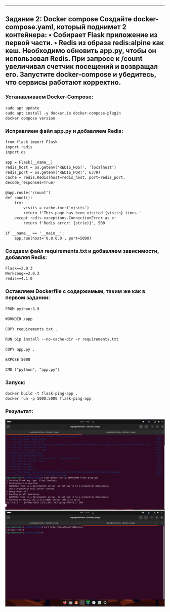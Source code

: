 ------------------------------------------------------------------------------------------------------------------------------------------
Задание 2: Docker compose
Создайте docker-compose.yaml, который поднимет 2 контейнера:
• Собирает Flask приложение из первой части.
• Redis из образа redis:alpine как кеш.
Необходимо обновить app.py, чтобы он использовал Redis.
При запросе к /count увеличивал счетчик посещений и возвращал его.
Запустите docker-compose и убедитесь, что сервисы работают корректно.
------------------------------------------------------------------------------------------------------------------------------------------
### Устанавливаем Docker-Compose:
```
sudo apt update
sudo apt install -y docker.io docker-compose-plugin
docker compose version
```

### Исправляем файл app.py и добавляем Redis:
```
from flask import Flask
import redis
import os

app = Flask(__name__)
redis_host = os.getenv('REDIS_HOST', 'localhost')
redis_port = os.getenv('REDIS_PORT', 6379)
cache = redis.Redis(host=redis_host, port=redis_port, decode_responses=True)

@app.route('/count')
def count():
    try:
        visits = cache.incr('visits')
        return f'This page has been visited {visits} times.'
    except redis.exceptions.ConnectionError as e:
        return f'Redis error: {str(e)}', 500

if __name__ == '__main__':
    app.run(host='0.0.0.0', port=5000)
```

### Создаем файл requirements.txt и добавляем зависимости, добавляя Redis:
```
Flask==2.0.3
Werkzeug==2.0.3
redis==4.1.0
```

### Оставляем Dockerfile с содержимым, таким же как в первом задании:
```
FROM python:3.9

WORKDIR /app

COPY requirements.txt .

RUN pip install --no-cache-dir -r requirements.txt

COPY app.py .

EXPOSE 5000

CMD ["python", "app.py"]
```

### Запуск:
```
docker build -t flask-ping-app .
docker run -p 5000:5000 flask-ping-app
```

### Результат:
![Result](https://github.com/railsroger/DevTest/blob/main/images/start.png)
![Result](https://github.com/railsroger/DevTest/blob/main/images/result.png)
